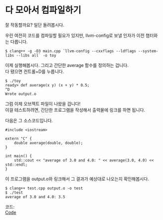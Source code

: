 # 다 모아서 컴파일하기

잘 작동할까요? 일단 돌려봅시다.  

우린 여전히 코드를 컴파일할 필요가 있지만, llvm-config로 보낼 인자가 이전 챕터와는 다릅니다.
 
 ```
$ clang++ -g -O3 main.cpp `llvm-config --cxxflags --ldflags --system-libs --libs all` -o toy
```

이제 실행해봅시다. 그리고 간단한 average 함수를 정의하는 겁니다.  
다 됐으면 컨트롤+D를 누릅니다.

```
$ ./toy
ready> def average(x y) (x + y) * 0.5;
^D
Wrote output.o
```

그럼 이제 오브젝트 파일이 나왔을 겁니다!   
이걸 테스트하려면, 간단한 프로그램을 작성해서 출력물에 링크를 하면 됩니다.

다음은 그 소스코드입니다.  

```
#include <iostream>

extern "C" {
    double average(double, double);
}

int main() {
    std::cout << "average of 3.0 and 4.0: " << average(3.0, 4.0) << std::endl;
}
```
  
이 프로그램을 output.o와 링크해서 그 결과가 예상대로 나오는지 확인해봅시다.
```
$ clang++ test.cpp output.o -o test
$ ./test
average of 3.0 and 4.0: 3.5
```

코드:  
[Code](./main.cpp)
